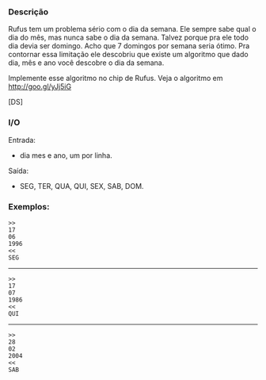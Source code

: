 ### Descrição

Rufus tem um problema sério com o dia da semana. Ele sempre sabe qual o dia do mês, mas nunca sabe o dia da semana. Talvez porque pra ele todo dia devia ser domingo. Acho que 7 domingos por semana seria ótimo. Pra contornar essa limitação ele descobriu que existe um algoritmo que dado dia, mês e ano você descobre o dia da semana.

Implemente esse algoritmo no chip de Rufus. Veja o algoritmo em http://goo.gl/yJj5iG

[DS]
### I/O

Entrada:
* dia mes e ano, um por linha. 

Saída:
* SEG, TER, QUA, QUI, SEX, SAB, DOM.

### Exemplos:

    >>
    17
    06
    1996
    <<
    SEG
---
    >>
    17
    07
    1986
    <<
    QUI
---
    >>
    28
    02
    2004
    <<
    SAB
